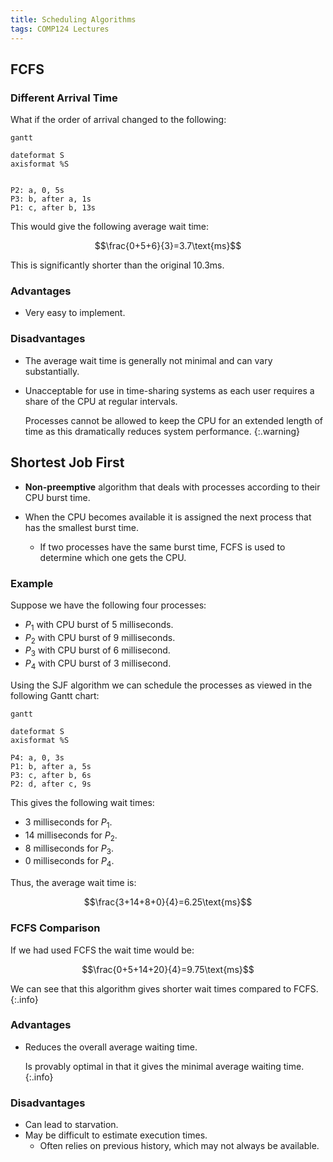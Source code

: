 ```yaml
---
title: Scheduling Algorithms
tags: COMP124 Lectures
---
```


## FCFS
### Different Arrival Time
What if the order of arrival changed to the following:

```mermaid
gantt

dateformat S
axisformat %S


P2: a, 0, 5s
P3: b, after a, 1s
P1: c, after b, 13s
```

This would give the following average wait time:

$$\frac{0+5+6}{3}=3.7\text{ms}$$

This is significantly shorter than the original 10.3ms.

### Advantages
* Very easy to implement.

### Disadvantages
* The average wait time is generally not minimal and can vary substantially.
* Unacceptable for use in time-sharing systems as each user requires a share of the CPU at regular intervals.
	
	Processes cannot be allowed to keep the CPU for an extended length of time as this dramatically reduces system performance.
	{:.warning}
	
## Shortest Job First
* **Non-preemptive** algorithm that deals with processes according to their CPU burst time.

* When the CPU becomes available it is assigned the next process that has the smallest burst time.
	* If two processes have the same burst time, FCFS is used to determine which one gets the CPU.
	
### Example
Suppose we have the following four processes:

* $P_1$ with CPU burst of 5 milliseconds.
* $P_2$ with CPU burst of 9 milliseconds.
* $P_3$ with CPU burst of 6 millisecond.
* $P_4$ with CPU burst of 3 millisecond.

Using the SJF algorithm we can schedule the processes as viewed in the following Gantt chart:

```mermaid
gantt

dateformat S
axisformat %S

P4: a, 0, 3s
P1: b, after a, 5s
P3: c, after b, 6s
P2: d, after c, 9s
```

This gives the following wait times:

* 3 milliseconds for $P_1$.
* 14 milliseconds for $P_2$.
* 8 milliseconds for $P_3$.
* 0 milliseconds for $P_4$.


Thus, the average wait time is:

$$\frac{3+14+8+0}{4}=6.25\text{ms}$$

### FCFS Comparison
If we had used FCFS the wait time would be:

$$\frac{0+5+14+20}{4}=9.75\text{ms}$$

We can see that this algorithm gives shorter wait times compared to FCFS.
{:.info}

### Advantages
* Reduces the overall average waiting time.

	Is provably optimal in that it gives the minimal average waiting time.
	{:.info}

### Disadvantages
* Can lead to starvation.
* May be difficult to estimate execution times.
	* Often relies on previous history, which may not always be available.